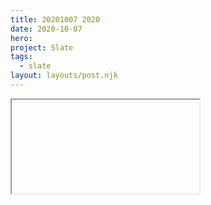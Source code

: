 ```yaml
---
title: 20201007 2020
date: 2020-10-07
hero:
project: Slate
tags:
  - slate
layout: layouts/post.njk
---
```


<iframe class="frame-kinopio" id=""
https://kinopio.club/slate---account-settings-xrXQ6ksnigrRRwKQyS3TY
</iframe>
<p>
Above is a map of thoughts around the current and future Slate v1+ Account Settings page sections.
</p>
